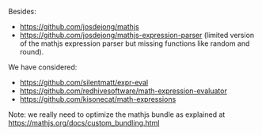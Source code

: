 Besides:
- https://github.com/josdejong/mathjs
- https://github.com/josdejong/mathjs-expression-parser (limited version of the mathjs expression parser but missing functions like random and round).

We have considered:
- https://github.com/silentmatt/expr-eval
- https://github.com/redhivesoftware/math-expression-evaluator
- https://github.com/kisonecat/math-expressions

Note: we really need to optimize the mathjs bundle as explained at https://mathjs.org/docs/custom_bundling.html

